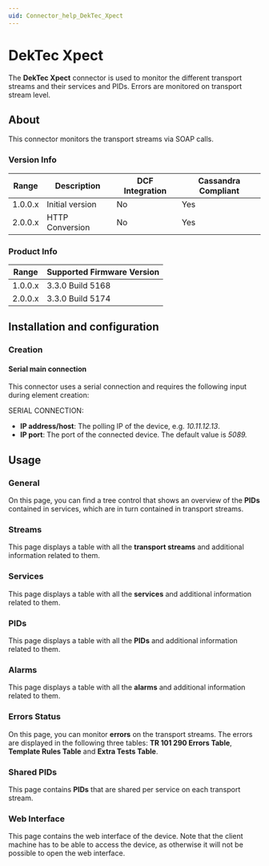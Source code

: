 ```yaml
---
uid: Connector_help_DekTec_Xpect
---
```


# DekTec Xpect

The **DekTec Xpect** connector is used to monitor the different transport streams and their services and PIDs. Errors are monitored on transport stream level.

## About

This connector monitors the transport streams via SOAP calls.

### Version Info

| Range | Description | DCF Integration | Cassandra Compliant |
|------------------|-----------------|---------------------|-------------------------|
| 1.0.0.x          | Initial version | No                  | Yes                     |
| 2.0.0.x          | HTTP Conversion | No                  | Yes                     |

### Product Info

| Range | Supported Firmware Version |
|------------------|-----------------------------|
| 1.0.0.x          | 3.3.0 Build 5168            |
| 2.0.0.x          | 3.3.0 Build 5174            |

## Installation and configuration

### Creation

#### Serial main connection

This connector uses a serial connection and requires the following input during element creation:

SERIAL CONNECTION:

- **IP address/host**: The polling IP of the device, e.g. *10.11.12.13*.
- **IP port**: The port of the connected device. The default value is *5089.*

## Usage

### General

On this page, you can find a tree control that shows an overview of the **PIDs** contained in services, which are in turn contained in transport streams.

### Streams

This page displays a table with all the **transport streams** and additional information related to them.

### Services

This page displays a table with all the **services** and additional information related to them.

### PIDs

This page displays a table with all the **PIDs** and additional information related to them.

### Alarms

This page displays a table with all the **alarms** and additional information related to them.

### Errors Status

On this page, you can monitor **errors** on the transport streams. The errors are displayed in the following three tables: **TR 101 290 Errors Table**, **Template Rules Table** and **Extra Tests Table**.

### Shared PIDs

This page contains **PIDs** that are shared per service on each transport stream.

### Web Interface

This page contains the web interface of the device. Note that the client machine has to be able to access the device, as otherwise it will not be possible to open the web interface.
